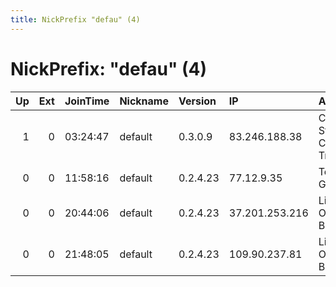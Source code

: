 ```yaml
---
title: NickPrefix "defau" (4)
---
```


# NickPrefix: "defau" (4)

|   Up |   Ext | JoinTime   | Nickname   | Version   | IP             | AS                                      | CC   |   ORp |   Dirp | OS      | Contact   |   eFamMembers |
|-----:|------:|:-----------|:-----------|:----------|:---------------|:----------------------------------------|:-----|------:|-------:|:--------|:----------|--------------:|
|    1 |     0 | 03:24:47   | default    | 0.3.0.9   | 83.246.188.38  | Closed Joint Stock Company TransTeleCom | ru   |   443 |   9030 | Windows | None      |             1 |
|    0 |     0 | 11:58:16   | default    | 0.2.4.23  | 77.12.9.35     | Telefonica Germany                      | de   |   443 |   9030 | Windows | None      |             1 |
|    0 |     0 | 20:44:06   | default    | 0.2.4.23  | 37.201.253.216 | Liberty Global Operations B.V.          | de   |   443 |   9030 | Windows | None      |             1 |
|    0 |     0 | 21:48:05   | default    | 0.2.4.23  | 109.90.237.81  | Liberty Global Operations B.V.          | de   |   443 |   9030 | Windows | None      |             1 |
